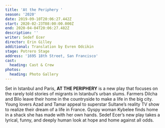 ```yaml
---
title: 'At the Periphery '
season: '2020'
date: 2019-09-10T20:06:27.442Z
start: 2020-02-23T08:00:00.000Z
end: 2020-04-04T20:06:27.482Z
description: ''
writer: Sedef Ecer
director: Erin Gilley
additional: Translation by Evren Odcikin
stage: Potrero Stage
address: '1695 18th Street, San Francisco'
cast:
  heading: Cast & Crew
photos:
  heading: Photo Gallery
---
```

Set in Istanbul and Paris, **AT THE PERIPHERY** is a new play that focuses on the rarely told stories of migrants in Istanbul’s urban slums. Farmers Dilcha and Bilo leave their home in the countryside to make a life in the big city. Young lovers Azad and Tamar appeal to superstar Sultane’s reality TV show to realize their dream of a life in France. Gyspy woman Kybelee finds home in a shack she has made with her own hands. Sedef Ecer’s new play takes a lyrical, funny, and deeply human look at hope and home against all odds.
